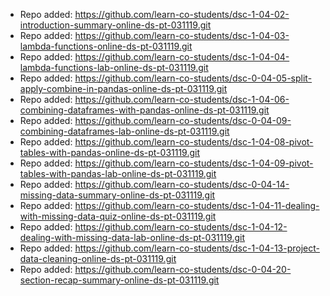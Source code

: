 
- Repo added: https://github.com/learn-co-students/dsc-1-04-02-introduction-summary-online-ds-pt-031119.git
- Repo added: https://github.com/learn-co-students/dsc-1-04-03-lambda-functions-online-ds-pt-031119.git
- Repo added: https://github.com/learn-co-students/dsc-1-04-04-lambda-functions-lab-online-ds-pt-031119.git
- Repo added: https://github.com/learn-co-students/dsc-0-04-05-split-apply-combine-in-pandas-online-ds-pt-031119.git
- Repo added: https://github.com/learn-co-students/dsc-1-04-06-combining-dataframes-with-pandas-online-ds-pt-031119.git
- Repo added: https://github.com/learn-co-students/dsc-0-04-09-combining-dataframes-lab-online-ds-pt-031119.git
- Repo added: https://github.com/learn-co-students/dsc-1-04-08-pivot-tables-with-pandas-online-ds-pt-031119.git
- Repo added: https://github.com/learn-co-students/dsc-1-04-09-pivot-tables-with-pandas-lab-online-ds-pt-031119.git
- Repo added: https://github.com/learn-co-students/dsc-0-04-14-missing-data-summary-online-ds-pt-031119.git
- Repo added: https://github.com/learn-co-students/dsc-1-04-11-dealing-with-missing-data-quiz-online-ds-pt-031119.git
- Repo added: https://github.com/learn-co-students/dsc-1-04-12-dealing-with-missing-data-lab-online-ds-pt-031119.git
- Repo added: https://github.com/learn-co-students/dsc-1-04-13-project-data-cleaning-online-ds-pt-031119.git
- Repo added: https://github.com/learn-co-students/dsc-0-04-20-section-recap-summary-online-ds-pt-031119.git